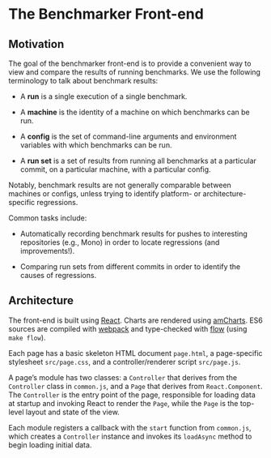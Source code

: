 # The Benchmarker Front-end

## Motivation

The goal of the benchmarker front-end is to provide a convenient way to view and compare the results of running benchmarks. We use the following terminology to talk about benchmark results:

 * A **run** is a single execution of a single benchmark.

 * A **machine** is the identity of a machine on which benchmarks can be run.

 * A **config** is the set of command-line arguments and environment variables with which benchmarks can be run.

 * A **run set** is a set of results from running all benchmarks at a particular commit, on a particular machine, with a particular config.

Notably, benchmark results are not generally comparable between machines or configs, unless trying to identify platform- or architecture-specific regressions.

Common tasks include:

 * Automatically recording benchmark results for pushes to interesting repositories (e.g., Mono) in order to locate regressions (and improvements!).

 * Comparing run sets from different commits in order to identify the causes of regressions.

## Architecture

The front-end is built using [React]. Charts are rendered using [amCharts]. ES6 sources are compiled with [webpack] and type-checked with [flow] (using `make flow`).

Each page has a basic skeleton HTML document `page.html`, a page-specific stylesheet `src/page.css`, and a controller/renderer script `src/page.js`.

A page’s module has two classes: a `Controller` that derives from the `Controller` class in `common.js`, and a `Page` that derives from `React.Component`. The `Controller` is the entry point of the page, responsible for loading data at startup and invoking React to render the `Page`, while the `Page` is the top-level layout and state of the view.

Each module registers a callback with the `start` function from `common.js`, which creates a `Controller` instance and invokes its `loadAsync` method to begin loading initial data.

[React]: http://facebook.github.io/react/
[amCharts]: http://www.amcharts.com/
[webpack]: http://webpack.github.io/
[flow]: http://flowtype.org/
